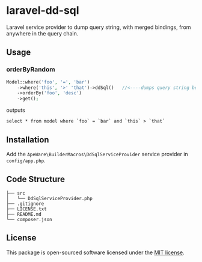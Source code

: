 # laravel-dd-sql
Laravel service provider to dump query string, with merged bindings, from anywhere in the query chain. 

## Usage

### orderByRandom

```php
Model::where('foo', '=', 'bar')
    ->where('this', '>' 'that')->ddSql()   //<----dumps query string before the orderBy
    ->orderBy('foo', 'desc')
    ->get();
```

outputs
```
select * from model where `foo` = `bar` and `this` > `that`
```

## Installation

Add the `ApeWare\BuilderMacros\DdSqlServiceProvider` service provider in `config/app.php`.

## Code Structure

    ├── src
    │   └── DdSqlServiceProvider.php
    ├── .gitignore
    ├── LICENSE.txt
    ├── README.md
    └── composer.json

## License

This package is open-sourced software licensed under the [MIT license](http://opensource.org/licenses/MIT).
